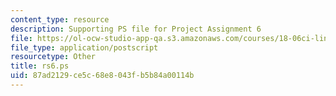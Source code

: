 ```yaml
---
content_type: resource
description: Supporting PS file for Project Assignment 6
file: https://ol-ocw-studio-app-qa.s3.amazonaws.com/courses/18-06ci-linear-algebra-communications-intensive-spring-2004/87ad2129ce5c68e8043fb5b84a00114b_rs6.ps
file_type: application/postscript
resourcetype: Other
title: rs6.ps
uid: 87ad2129-ce5c-68e8-043f-b5b84a00114b
---
```

